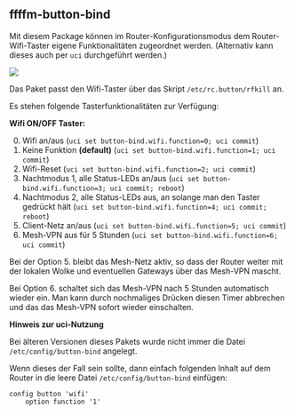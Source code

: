 ## ffffm-button-bind

Mit diesem Package können im Router-Konfigurationsmodus dem Router-Wifi-Taster eigene Funktionalitäten zugeordnet werden. (Alternativ kann dieses auch per `uci` durchgeführt werden.)

![](https://user-images.githubusercontent.com/1591563/29782999-057eb41a-8c1f-11e7-969f-31ce6af40911.png)

Das Paket passt den Wifi-Taster über das Skript `/etc/rc.button/rfkill` an.

Es stehen folgende Tasterfunktionalitäten zur Verfügung:

**Wifi ON/OFF Taster:**

0. Wifi an/aus (`uci set button-bind.wifi.function=0; uci commit`) 
1. Keine Funktion **(default)** (`uci set button-bind.wifi.function=1; uci commit`)
2. Wifi-Reset (`uci set button-bind.wifi.function=2; uci commit`) 
3. Nachtmodus 1, alle Status-LEDs an/aus (`uci set button-bind.wifi.function=3; uci commit; reboot`)
4. Nachtmodus 2, alle Status-LEDs aus, an solange man den Taster gedrückt hält (`uci set button-bind.wifi.function=4; uci commit; reboot`)
5. Client-Netz an/aus (`uci set button-bind.wifi.function=5; uci commit`)
6. Mesh-VPN aus für 5 Stunden (`uci set button-bind.wifi.function=6; uci commit`)

Bei der Option 5. bleibt das Mesh-Netz aktiv, so dass der Router weiter mit der
lokalen Wolke und eventuellen Gateways über das Mesh-VPN mascht.

Bei Option 6. schaltet sich das Mesh-VPN nach 5 Stunden automatisch wieder ein.
Man kann durch nochmaliges Drücken diesen Timer abbrechen und das das Mesh-VPN
sofort wieder einschalten.

**Hinweis zur uci-Nutzung**

Bei älteren Versionen dieses Pakets wurde nicht immer die Datei `/etc/config/button-bind` angelegt.

Wenn dieses der Fall sein sollte, dann einfach folgenden Inhalt auf dem Router in die leere Datei `/etc/config/button-bind` einfügen: 
```
config button 'wifi'  
	option function '1'
```
